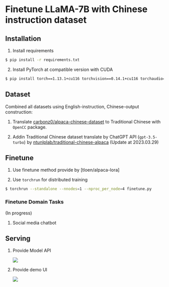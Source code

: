 # Finetune LLaMA-7B with Chinese instruction dataset

## Installation

1. Install requirements

```bash
$ pip install -r requirements.txt
```

2. Install PyTorch at compatible version with CUDA

```bash
$ pip install torch==1.13.1+cu116 torchvision==0.14.1+cu116 torchaudio==0.13.1+cu116 --extra-index-url https://download.pytorch.org/whl/cu116
```


## Dataset

Combined all datasets using English-instruction, Chinese-output construction:

1. Translate [carbonz0/alpaca-chinese-dataset](https://github.com/carbonz0/alpaca-chinese-dataset) to Traditional Chinese with `OpenCC` package.

2. Addin Traditional Chinese dataset translate by ChatGPT API (`gpt-3.5-turbo`) by [ntunlplab/traditional-chinese-alpaca](https://github.com/ntunlplab/traditional-chinese-alpaca) (Update at 2023.03.29)


## Finetune

1. Use finetune method provide by [tloen/alpaca-lora]

2. Use `torchrun` for distributed training

```bash
$ torchrun --standalone --nnodes=1 --nproc_per_node=4 finetune.py
```


### Finetune Domain Tasks

(In progress)

1. Social media chatbot


## Serving

1. Provide Model API

    ![](https://i.imgur.com/lkJnZ92.png)

2. Provide demo UI

    ![](https://i.imgur.com/SnihV9H.png)
